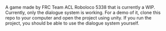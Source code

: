A game made by FRC Team ACL Roboloco 5338 that is currently a WIP. Currently, only the dialogue system is working. For a demo of it, clone this repo to your computer and open the project using unity. If you run the project, you should be able to use the dialogue system yourself.
